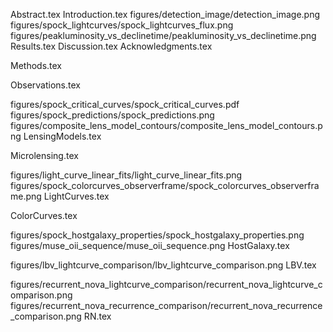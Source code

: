 Abstract.tex
Introduction.tex
figures/detection_image/detection_image.png
figures/spock_lightcurves/spock_lightcurves_flux.png
figures/peakluminosity_vs_declinetime/peakluminosity_vs_declinetime.png
Results.tex
Discussion.tex
Acknowledgments.tex

Methods.tex

Observations.tex

figures/spock_critical_curves/spock_critical_curves.pdf
figures/spock_predictions/spock_predictions.png
figures/composite_lens_model_contours/composite_lens_model_contours.png
LensingModels.tex

Microlensing.tex

figures/light_curve_linear_fits/light_curve_linear_fits.png
figures/spock_colorcurves_observerframe/spock_colorcurves_observerframe.png
LightCurves.tex

ColorCurves.tex

figures/spock_hostgalaxy_properties/spock_hostgalaxy_properties.png
figures/muse_oii_sequence/muse_oii_sequence.png
HostGalaxy.tex


figures/lbv_lightcurve_comparison/lbv_lightcurve_comparison.png
LBV.tex

figures/recurrent_nova_lightcurve_comparison/recurrent_nova_lightcurve_comparison.png
figures/recurrent_nova_recurrence_comparison/recurrent_nova_recurrence_comparison.png
RN.tex


